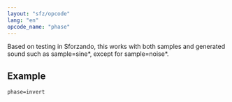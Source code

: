 ```yaml
---
layout: "sfz/opcode"
lang: "en"
opcode_name: "phase"
---
```

Based on testing in Sforzando, this works with both samples and generated sound such as sample=sine*, except for sample=noise*.

## Example

```
phase=invert
```
